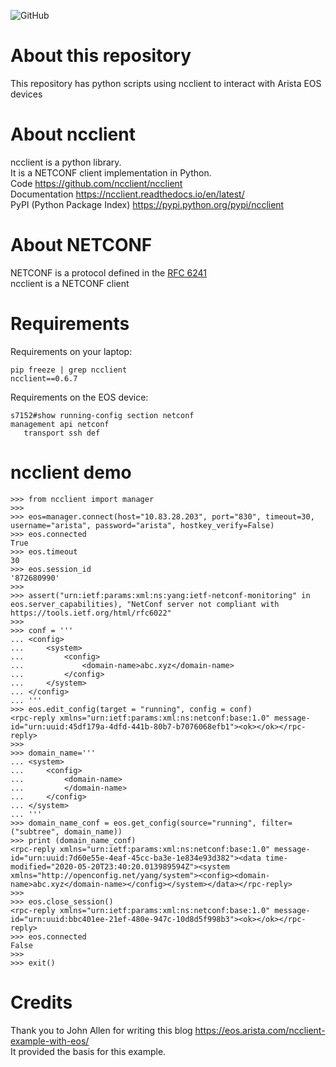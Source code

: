 ![GitHub](https://img.shields.io/github/license/ksator/arista_eos_automation_with_ncclient)   

# About this repository 

This repository has python scripts using ncclient to interact with Arista EOS devices

# About ncclient  

ncclient is a python library.  
It is a NETCONF client implementation in Python.    
Code https://github.com/ncclient/ncclient  
Documentation https://ncclient.readthedocs.io/en/latest/  
PyPI (Python Package Index) https://pypi.python.org/pypi/ncclient  

# About NETCONF

NETCONF is a protocol defined in the [RFC 6241](https://tools.ietf.org/html/rfc6241)   
ncclient is a NETCONF client  

# Requirements 

Requirements on your laptop: 
```
pip freeze | grep ncclient
ncclient==0.6.7
```

Requirements on the EOS device: 
```
s7152#show running-config section netconf
management api netconf
   transport ssh def
```

# ncclient demo

```
>>> from ncclient import manager
>>> 
>>> eos=manager.connect(host="10.83.28.203", port="830", timeout=30, username="arista", password="arista", hostkey_verify=False)
>>> eos.connected
True
>>> eos.timeout
30
>>> eos.session_id
'872680990'
>>> 
>>> assert("urn:ietf:params:xml:ns:yang:ietf-netconf-monitoring" in eos.server_capabilities), "NetConf server not compliant with https://tools.ietf.org/html/rfc6022"
>>> 
>>> conf = '''
... <config>
...     <system>
...         <config>
...             <domain-name>abc.xyz</domain-name>
...         </config>
...     </system>
... </config>
... '''
>>> eos.edit_config(target = "running", config = conf)
<rpc-reply xmlns="urn:ietf:params:xml:ns:netconf:base:1.0" message-id="urn:uuid:45df179a-4dfd-441b-80b7-b7076068efb1"><ok></ok></rpc-reply>
>>> 
>>> domain_name='''
... <system>
...     <config>
...         <domain-name>
...         </domain-name>
...     </config>
... </system>
... '''
>>> domain_name_conf = eos.get_config(source="running", filter=("subtree", domain_name))
>>> print (domain_name_conf)
<rpc-reply xmlns="urn:ietf:params:xml:ns:netconf:base:1.0" message-id="urn:uuid:7d60e55e-4eaf-45cc-ba3e-1e834e93d382"><data time-modified="2020-05-20T23:40:20.013989594Z"><system xmlns="http://openconfig.net/yang/system"><config><domain-name>abc.xyz</domain-name></config></system></data></rpc-reply>
>>> 
>>> eos.close_session()
<rpc-reply xmlns="urn:ietf:params:xml:ns:netconf:base:1.0" message-id="urn:uuid:bbc401ee-21ef-480e-947c-10d8d5f998b3"><ok></ok></rpc-reply>
>>> eos.connected
False
>>> 
>>> exit()
```

# Credits

Thank you to  John Allen for writing this blog https://eos.arista.com/ncclient-example-with-eos/  
It provided the basis for this example.

